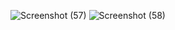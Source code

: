 ![Screenshot (57)](https://github.com/user-attachments/assets/d28f8877-2bc9-4efb-aaab-b09456619fb1)
![Screenshot (58)](https://github.com/user-attachments/assets/05e422b4-eb96-496e-8f30-5d273ea9365e)
